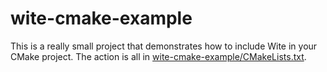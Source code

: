 # wite-cmake-example

This is a really small project that demonstrates how to include Wite in your CMake project. The action is all in [wite-cmake-example/CMakeLists.txt](https://github.com/kevinchannon/wite-cmake-example/blob/master/wite-cmake-example/CMakeLists.txt).

